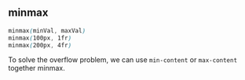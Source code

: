 ## minmax

```css
minmax(minVal, maxVal)
minmax(100px, 1fr)
minmax(200px, 4fr)
```

To solve the overflow problem, we can use 
`min-content` or `max-content` together minmax.

